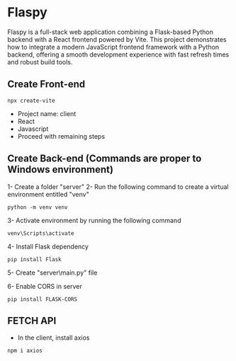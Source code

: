 # Flaspy
Flaspy is a full-stack web application combining a Flask-based Python backend with a React frontend powered by Vite. This project demonstrates how to integrate a modern JavaScript frontend framework with a Python backend, offering a smooth development experience with fast refresh times and robust build tools.

## Create Front-end 

```
npx create-vite
```
 - Project name: client
 - React 
 - Javascript  
 - Proceed with remaining steps

## Create Back-end (Commands are proper to Windows environment)

1- Create a folder "server"
2- Run the following command to create a virtual environment entitled "venv"

```
python -m venv venv
```
3- Activate environment by running the following command
```
venv\Scripts\activate
```
4- Install Flask dependency
```
pip install Flask
```
5- Create "server\main.py" file

6- Enable CORS in server
```
pip install FLASK-CORS
```

## FETCH API
- In the client, install axios
```
npm i axios
```


